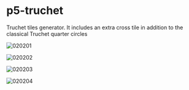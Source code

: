 # p5-truchet

Truchet tiles generator. It includes an extra cross tile in addition to the classical Truchet quarter circles


![020201](https://user-images.githubusercontent.com/68748054/147884591-4bac1f53-1e3b-445d-95a5-74603d0e02cb.png)

![020202](https://user-images.githubusercontent.com/68748054/147884595-7ad8f404-8552-45de-9ece-2da977b036f2.png)

![020203](https://user-images.githubusercontent.com/68748054/147884596-8c0d8d96-c3b9-40ce-a8f8-5ce395953d2f.png)

![020204](https://user-images.githubusercontent.com/68748054/147884597-c8d87ab6-068d-47df-810f-1b1846b4ac55.png)
